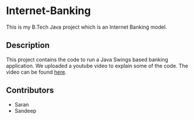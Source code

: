 # Internet-Banking
This is my B.Tech Java project which is an Internet Banking model.

## Description
This project contains the code to run a Java Swings based banking application.
We uploaded a youtube video to explain some of the code. The video can be found [here](https://www.youtube.com/watch?v=z4erXCFeC7Q).

## Contributors
+ Saran
+ Sandeep
